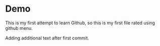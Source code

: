 # Demo

This is my first attempt to learn Github, so this is my first file rated using github menu.

Adding additional text after first commit.

